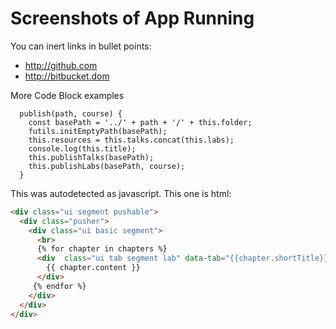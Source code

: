 # Screenshots of App Running

You can inert links in bullet points:

- <http://github.com>
- <http://bitbucket.dom>


More Code Block examples

~~~
  publish(path, course) {
    const basePath = '../' + path + '/' + this.folder;
    futils.initEmptyPath(basePath);
    this.resources = this.talks.concat(this.labs);
    console.log(this.title);
    this.publishTalks(basePath);
    this.publishLabs(basePath, course);
  }
~~~

This was autodetected as javascript. This one is html:

~~~html
<div class="ui segment pushable">
  <div class="pusher">
    <div class="ui basic segment">
      <br>
      {% for chapter in chapters %}
      <div  class="ui tab segment lab" data-tab="{{chapter.shortTitle}}">
        {{ chapter.content }}
      </div>
     {% endfor %}
    </div>
  </div>
</div>
~~~
